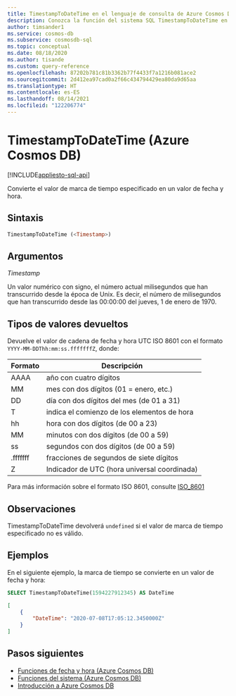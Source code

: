 ```yaml
---
title: TimestampToDateTime en el lenguaje de consulta de Azure Cosmos DB
description: Conozca la función del sistema SQL TimestampToDateTime en Azure Cosmos DB.
author: timsander1
ms.service: cosmos-db
ms.subservice: cosmosdb-sql
ms.topic: conceptual
ms.date: 08/18/2020
ms.author: tisande
ms.custom: query-reference
ms.openlocfilehash: 87202b781c81b3362b77f4433f7a1216b081ace2
ms.sourcegitcommit: 2d412ea97cad0a2f66c434794429ea80da9d65aa
ms.translationtype: HT
ms.contentlocale: es-ES
ms.lasthandoff: 08/14/2021
ms.locfileid: "122206774"
---
```

# <a name="timestamptodatetime-azure-cosmos-db"></a>TimestampToDateTime (Azure Cosmos DB)
[!INCLUDE[appliesto-sql-api](../includes/appliesto-sql-api.md)]

Convierte el valor de marca de tiempo especificado en un valor de fecha y hora.
  
## <a name="syntax"></a>Sintaxis
  
```sql
TimestampToDateTime (<Timestamp>)
```

## <a name="arguments"></a>Argumentos

*Timestamp*  

Un valor numérico con signo, el número actual milisegundos que han transcurrido desde la época de Unix. Es decir, el número de milisegundos que han transcurrido desde las 00:00:00 del jueves, 1 de enero de 1970.

## <a name="return-types"></a>Tipos de valores devueltos

Devuelve el valor de cadena de fecha y hora UTC ISO 8601 con el formato `YYYY-MM-DDThh:mm:ss.fffffffZ`, donde:
  
|Formato|Descripción|
|-|-|
|AAAA|año con cuatro dígitos|
|MM|mes con dos dígitos (01 = enero, etc.)|
|DD|día con dos dígitos del mes (de 01 a 31)|
|T|indica el comienzo de los elementos de hora|
|hh|hora con dos dígitos (de 00 a 23)|
|MM|minutos con dos dígitos (de 00 a 59)|
|ss|segundos con dos dígitos (de 00 a 59)|
|.fffffff|fracciones de segundos de siete dígitos|
|Z|Indicador de UTC (hora universal coordinada)|
  
  Para más información sobre el formato ISO 8601, consulte [ISO_8601](https://en.wikipedia.org/wiki/ISO_8601)

## <a name="remarks"></a>Observaciones

TimestampToDateTime devolverá `undefined` si el valor de marca de tiempo especificado no es válido.

## <a name="examples"></a>Ejemplos
  
En el siguiente ejemplo, la marca de tiempo se convierte en un valor de fecha y hora:

```sql
SELECT TimestampToDateTime(1594227912345) AS DateTime
```

```json
[
    {
        "DateTime": "2020-07-08T17:05:12.3450000Z"
    }
]
```  

## <a name="next-steps"></a>Pasos siguientes

- [Funciones de fecha y hora (Azure Cosmos DB)](sql-query-date-time-functions.md)
- [Funciones del sistema (Azure Cosmos DB)](sql-query-system-functions.md)
- [Introducción a Azure Cosmos DB](../introduction.md)
